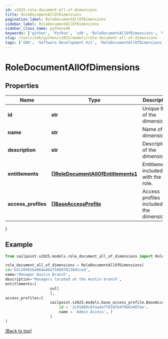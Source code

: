 ```yaml
---
id: v2025-role-document-all-of-dimensions
title: RoleDocumentAllOfDimensions
pagination_label: RoleDocumentAllOfDimensions
sidebar_label: RoleDocumentAllOfDimensions
sidebar_class_name: pythonsdk
keywords: ['python', 'Python', 'sdk', 'RoleDocumentAllOfDimensions', 'V2025RoleDocumentAllOfDimensions'] 
slug: /tools/sdk/python/v2025/models/role-document-all-of-dimensions
tags: ['SDK', 'Software Development Kit', 'RoleDocumentAllOfDimensions', 'V2025RoleDocumentAllOfDimensions']
---
```


# RoleDocumentAllOfDimensions


## Properties

Name | Type | Description | Notes
------------ | ------------- | ------------- | -------------
**id** | **str** | Unique ID of the dimension. | [optional] 
**name** | **str** | Name of the dimension. | [optional] 
**description** | **str** | Description of the dimension. | [optional] 
**entitlements** | [**[]RoleDocumentAllOfEntitlements1**](role-document-all-of-entitlements1) | Entitlements included with the role. | [optional] 
**access_profiles** | [**[]BaseAccessProfile**](base-access-profile) | Access profiles included in the dimension. | [optional] 
}

## Example

```python
from sailpoint.v2025.models.role_document_all_of_dimensions import RoleDocumentAllOfDimensions

role_document_all_of_dimensions = RoleDocumentAllOfDimensions(
id='b3c28992ba964a40a7598978139d1ced',
name='Manager Austin Branch',
description='Managers located at the Austin branch',
entitlements=[
                    null
                    ],
access_profiles=[
                    sailpoint.v2025.models.base_access_profile.BaseAccessProfile(
                        id = '2c91809c6faade77016fb4f0b63407ae', 
                        name = 'Admin Access', )
                    ]
)

```
[[Back to top]](#) 

